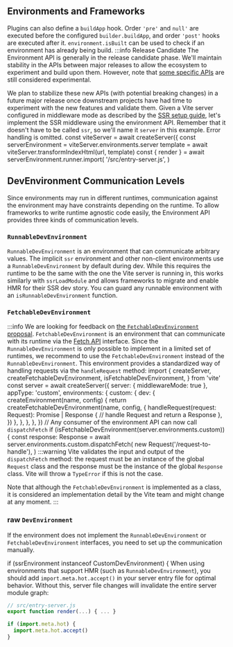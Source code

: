 ## Environments and Frameworks
Plugins can also define a `buildApp` hook. Order `'pre'` and `null'` are executed before the configured `builder.buildApp`, and order `'post'` hooks are executed after it. `environment.isBuilt` can be used to check if an environment has already being build.
:::info Release Candidate
The Environment API is generally in the release candidate phase. We'll maintain stability in the APIs between major releases to allow the ecosystem to experiment and build upon them. However, note that [some specific APIs](/changes/#considering) are still considered experimental.

We plan to stabilize these new APIs (with potential breaking changes) in a future major release once downstream projects have had time to experiment with the new features and validate them.
Given a Vite server configured in middleware mode as described by the [SSR setup guide](/guide/ssr#setting-up-the-dev-server), let's implement the SSR middleware using the environment API. Remember that it doesn't have to be called `ssr`, so we'll name it `server` in this example. Error handling is omitted.
const viteServer = await createServer({
const serverEnvironment = viteServer.environments.server
  template = await viteServer.transformIndexHtml(url, template)
  const { render } = await serverEnvironment.runner.import(
    '/src/entry-server.js',
  )
## DevEnvironment Communication Levels
Since environments may run in different runtimes, communication against the environment may have constraints depending on the runtime. To allow frameworks to write runtime agnostic code easily, the Environment API provides three kinds of communication levels.

### `RunnableDevEnvironment`

`RunnableDevEnvironment` is an environment that can communicate arbitrary values. The implicit `ssr` environment and other non-client environments use a `RunnableDevEnvironment` by default during dev. While this requires the runtime to be the same with the one the Vite server is running in, this works similarly with `ssrLoadModule` and allows frameworks to migrate and enable HMR for their SSR dev story. You can guard any runnable environment with an `isRunnableDevEnvironment` function.
### `FetchableDevEnvironment`
:::info
We are looking for feedback on [the `FetchableDevEnvironment` proposal](https://github.com/vitejs/vite/discussions/18191).
`FetchableDevEnvironment` is an environment that can communicate with its runtime via the [Fetch API](https://developer.mozilla.org/en-US/docs/Web/API/Window/fetch) interface. Since the `RunnableDevEnvironment` is only possible to implement in a limited set of runtimes, we recommend to use the `FetchableDevEnvironment` instead of the `RunnableDevEnvironment`.
This environment provides a standardized way of handling requests via the `handleRequest` method:
import {
  createServer,
  createFetchableDevEnvironment,
  isFetchableDevEnvironment,
} from 'vite'
const server = await createServer({
  server: { middlewareMode: true },
  appType: 'custom',
  environments: {
    custom: {
      dev: {
        createEnvironment(name, config) {
          return createFetchableDevEnvironment(name, config, {
            handleRequest(request: Request): Promise<Response> | Response {
              // handle Request and return a Response
            },
          })
        },
      },
    },
  },
})
// Any consumer of the environment API can now call `dispatchFetch`
if (isFetchableDevEnvironment(server.environments.custom)) {
  const response: Response = await server.environments.custom.dispatchFetch(
    new Request('/request-to-handle'),
  )
:::warning
Vite validates the input and output of the `dispatchFetch` method: the request must be an instance of the global `Request` class and the response must be the instance of the global `Response` class. Vite will throw a `TypeError` if this is not the case.

Note that although the `FetchableDevEnvironment` is implemented as a class, it is considered an implementation detail by the Vite team and might change at any moment.
:::

### raw `DevEnvironment`

If the environment does not implement the `RunnableDevEnvironment` or `FetchableDevEnvironment` interfaces, you need to set up the communication manually.

if (ssrEnvironment instanceof CustomDevEnvironment) {
When using environments that support HMR (such as `RunnableDevEnvironment`), you should add `import.meta.hot.accept()` in your server entry file for optimal behavior. Without this, server file changes will invalidate the entire server module graph:

```js
// src/entry-server.js
export function render(...) { ... }

if (import.meta.hot) {
  import.meta.hot.accept()
}
```
